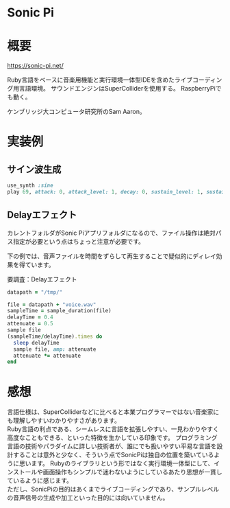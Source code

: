 Sonic Pi
===

# 概要

https://sonic-pi.net/

Ruby言語をベースに音楽用機能と実行環境一体型IDEを含めたライブコーディング用言語環境。
サウンドエンジンはSuperColliderを使用する。
RaspberryPiでも動く。

ケンブリッジ大コンピュータ研究所のSam Aaron。

# 実装例

## サイン波生成

```Ruby
use_synth :sine
play 69, attack: 0, attack_level: 1, decay: 0, sustain_level: 1, sustain: 2, release: 0

```

## Delayエフェクト

カレントフォルダがSonic Piアプリフォルダになるので、ファイル操作は絶対パス指定が必要という点はちょっと注意が必要です。

下の例では、音声ファイルを時間をずらして再生することで疑似的にディレイ効果を得ています。

要調査：Delayエフェクト

```Ruby
datapath = "/tmp/"

file = datapath + "voice.wav"
sampleTime = sample_duration(file)
delayTime = 0.4
attenuate = 0.5
sample file
(sampleTime/delayTime).times do
  sleep delayTime
  sample file, amp: attenuate
  attenuate *= attenuate
end

```

# 感想

言語仕様は、SuperColliderなどに比べると本業プログラマーではない音楽家にも理解しやすいわかりやすさがあります。  
Ruby言語の利点である、シームレスに言語を拡張しやすい、一見わかりやすく高度なこともできる、といった特徴を生かしている印象です。
プログラミング言語の技術やパラダイムに詳しい技術者が、誰にでも扱いやすい平易な言語を設計することは意外と少なく、そういう点でSonicPiは独自の位置を築いているように思います。
Rubyのライブラリという形ではなく実行環境一体型にして、インストールや画面操作もシンプルで迷わないようにしているあたり思想が一貫しているように感じます。  
ただし、SonicPiの目的はあくまでライブコーディングであり、サンプルレベルの音声信号の生成や加工といった目的には向いていません。

